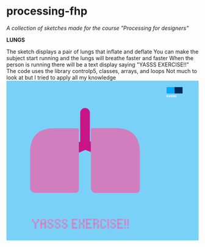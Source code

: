 # processing-fhp

_A collection of sketches made for the course "Processing for designers"_


__LUNGS__

The sketch displays a pair of lungs that inflate and deflate
You can make the subject start running and the lungs will breathe faster and faster
When the person is running there will be a text display saying "YASSS EXERCISE!!"
The code uses the library controlp5, classes, arrays, and loops
Not much to look at but I tried to apply all my knowledge
![Lungs project](https://github.com/Estjer/processing-fhp/blob/master/lungs.png?raw=true "Lungs")
